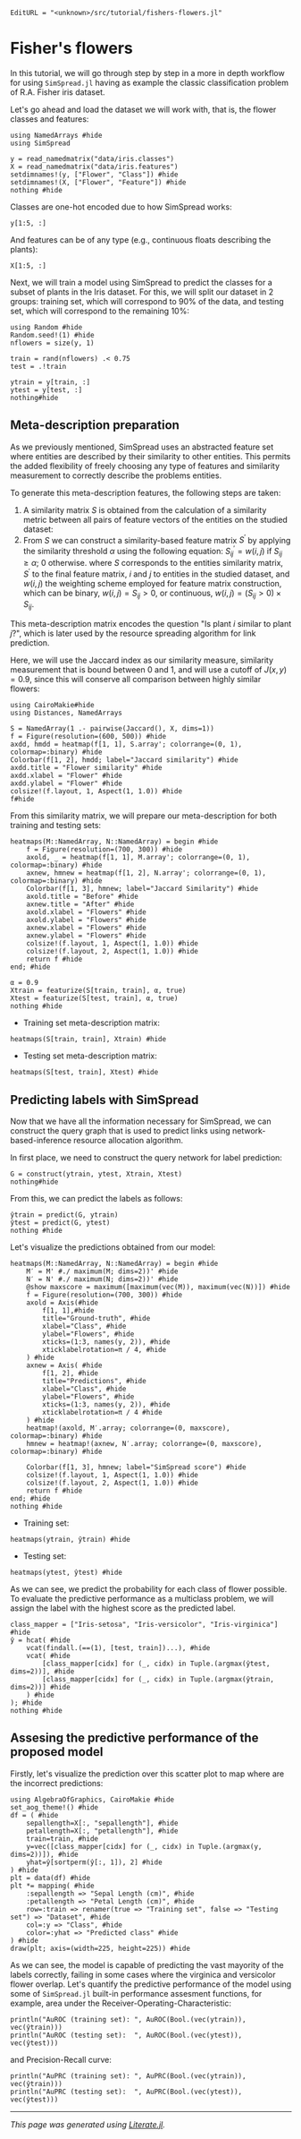 ```@meta
EditURL = "<unknown>/src/tutorial/fishers-flowers.jl"
```

# Fisher's flowers

In this tutorial, we will go through step by step in a more in depth workflow for using
`SimSpread.jl` having as example the classic classification problem of R.A. Fisher iris
dataset.

Let's go ahead and load the dataset we will work with, that is, the flower classes and
features:

````@example fishers-flowers
using NamedArrays #hide
using SimSpread

y = read_namedmatrix("data/iris.classes")
X = read_namedmatrix("data/iris.features")
setdimnames!(y, ["Flower", "Class"]) #hide
setdimnames!(X, ["Flower", "Feature"]) #hide
nothing #hide
````

Classes are one-hot encoded due to how SimSpread works:

````@example fishers-flowers
y[1:5, :]
````

And features can be of any type (e.g., continuous floats describing the plants):

````@example fishers-flowers
X[1:5, :]
````

Next, we will train a model using SimSpread to predict the classes for a subset of plants
in the Iris dataset. For this, we will split our dataset in 2 groups: training set, which
will correspond to 90% of the data, and testing set, which will correspond to the remaining
10%:

````@example fishers-flowers
using Random #hide
Random.seed!(1) #hide
nflowers = size(y, 1)

train = rand(nflowers) .< 0.75
test = .!train

ytrain = y[train, :]
ytest = y[test, :]
nothing#hide
````

## Meta-description preparation

As we previously mentioned, SimSpread uses an abstracted feature set where entities are
described by their similarity to other entities. This permits the added flexibility of
freely choosing any type of features and similarity measurement to correctly describe
the problems entities.

To generate this meta-description features, the following steps are taken:
1. A similarity matrix $S$ is obtained from the calculation of a similarity metric between
   all pairs of feature vectors of the entities on the studied dataset:
2. From $S$ we can construct a similarity-based feature matrix $S^\prime$ by applying the
   similarity threshold $\alpha$ using the following equation:
   $S^\prime_{ij}={w(i,j) \ \text{if} \ S_{ij} \ge \alpha; \ 0 \ \text{otherwise.}}$ where
   $S$ corresponds to the entities similarity matrix, $S^\prime$ to the final feature
   matrix, $i$ and $j$ to entities in the studied dataset, and $w(i,j)$ the weighting
   scheme employed for feature matrix construction, which can be binary,
   $w(i,j) = S_{ij} > 0$, or continuous, $w(i,j) = (S_{ij} > 0) \times S_{ij}$.

This meta-description matrix encodes the question "Is plant _i_ similar to plant _j_?",
which is later used by the resource spreading algorithm for link prediction.

Here, we will use the Jaccard index as our similarity measure, similarity measurement that
is bound between 0 and 1, and will use a cutoff of $J(x,y) = 0.9$, since this will conserve
all comparison between highly similar flowers:

````@example fishers-flowers
using CairoMakie#hide
using Distances, NamedArrays

S = NamedArray(1 .- pairwise(Jaccard(), X, dims=1))
f = Figure(resolution=(600, 500)) #hide
axdd, hmdd = heatmap(f[1, 1], S.array'; colorrange=(0, 1), colormap=:binary) #hide
Colorbar(f[1, 2], hmdd; label="Jaccard similarity") #hide
axdd.title = "Flower similarity" #hide
axdd.xlabel = "Flower" #hide
axdd.ylabel = "Flower" #hide
colsize!(f.layout, 1, Aspect(1, 1.0)) #hide
f#hide
````

From this similarity matrix, we will prepare our meta-description for both training and
testing sets:

````@example fishers-flowers
heatmaps(M::NamedArray, N::NamedArray) = begin #hide
    f = Figure(resolution=(700, 300)) #hide
    axold, _ = heatmap(f[1, 1], M.array'; colorrange=(0, 1), colormap=:binary) #hide
    axnew, hmnew = heatmap(f[1, 2], N.array'; colorrange=(0, 1), colormap=:binary) #hide
    Colorbar(f[1, 3], hmnew; label="Jaccard Similarity") #hide
    axold.title = "Before" #hide
    axnew.title = "After" #hide
    axold.xlabel = "Flowers" #hide
    axold.ylabel = "Flowers" #hide
    axnew.xlabel = "Flowers" #hide
    axnew.ylabel = "Flowers" #hide
    colsize!(f.layout, 1, Aspect(1, 1.0)) #hide
    colsize!(f.layout, 2, Aspect(1, 1.0)) #hide
    return f #hide
end; #hide

α = 0.9
Xtrain = featurize(S[train, train], α, true)
Xtest = featurize(S[test, train], α, true)
nothing #hide
````

- Training set meta-description matrix:

````@example fishers-flowers
heatmaps(S[train, train], Xtrain) #hide
````

- Testing set meta-description matrix:

````@example fishers-flowers
heatmaps(S[test, train], Xtest) #hide
````

## Predicting labels with SimSpread

Now that we have all the information necessary for SimSpread, we can construct the query
graph that is used to predict links using network-based-inference resource allocation
algorithm.

In first place, we need to construct the query network for label prediction:

````@example fishers-flowers
G = construct(ytrain, ytest, Xtrain, Xtest)
nothing#hide
````

From this, we can predict the labels as follows:

````@example fishers-flowers
ŷtrain = predict(G, ytrain)
ŷtest = predict(G, ytest)
nothing #hide
````

Let's visualize the predictions obtained from our model:

````@example fishers-flowers
heatmaps(M::NamedArray, N::NamedArray) = begin #hide
    M′ = M' #./ maximum(M; dims=2))' #hide
    N′ = N' #./ maximum(N; dims=2))' #hide
    @show maxscore = maximum([maximum(vec(M)), maximum(vec(N))]) #hide
    f = Figure(resolution=(700, 300)) #hide
    axold = Axis(#hide
        f[1, 1],#hide
        title="Ground-truth", #hide
        xlabel="Class", #hide
        ylabel="Flowers", #hide
        xticks=(1:3, names(y, 2)), #hide
        xticklabelrotation=π / 4, #hide
    ) #hide
    axnew = Axis( #hide
        f[1, 2], #hide
        title="Predictions", #hide
        xlabel="Class", #hide
        ylabel="Flowers", #hide
        xticks=(1:3, names(y, 2)), #hide
        xticklabelrotation=π / 4 #hide
    ) #hide
    heatmap!(axold, M′.array; colorrange=(0, maxscore), colormap=:binary) #hide
    hmnew = heatmap!(axnew, N′.array; colorrange=(0, maxscore), colormap=:binary) #hide

    Colorbar(f[1, 3], hmnew; label="SimSpread score") #hide
    colsize!(f.layout, 1, Aspect(1, 1.0)) #hide
    colsize!(f.layout, 2, Aspect(1, 1.0)) #hide
    return f #hide
end; #hide
nothing #hide
````

- Training set:

````@example fishers-flowers
heatmaps(ytrain, ŷtrain) #hide
````

- Testing set:

````@example fishers-flowers
heatmaps(ytest, ŷtest) #hide
````

As we can see, we predict the probability for each class of flower possible. To evaluate
the predictive performance as a multiclass problem, we will assign the label with the
highest score as the predicted label.

````@example fishers-flowers
class_mapper = ["Iris-setosa", "Iris-versicolor", "Iris-virginica"] #hide
ŷ = hcat( #hide
    vcat(findall.(==(1), [test, train])...), #hide
    vcat( #hide
        [class_mapper[cidx] for (_, cidx) in Tuple.(argmax(ŷtest, dims=2))], #hide
        [class_mapper[cidx] for (_, cidx) in Tuple.(argmax(ŷtrain, dims=2))] #hide
    ) #hide
); #hide
nothing #hide
````

## Assesing the predictive performance of the proposed model
Firstly, let's visualize the prediction over this scatter plot to map where are the incorrect
predictions:

````@example fishers-flowers
using AlgebraOfGraphics, CairoMakie #hide
set_aog_theme!() #hide
df = ( #hide
    sepallength=X[:, "sepallength"], #hide
    petallength=X[:, "petallength"], #hide
    train=train, #hide
    y=vec([class_mapper[cidx] for (_, cidx) in Tuple.(argmax(y, dims=2))]), #hide
    yhat=ŷ[sortperm(ŷ[:, 1]), 2] #hide
) #hide
plt = data(df) #hide
plt *= mapping( #hide
    :sepallength => "Sepal Length (cm)", #hide
    :petallength => "Petal Length (cm)", #hide
    row=:train => renamer(true => "Training set", false => "Testing set") => "Dataset", #hide
    col=:y => "Class", #hide
    color=:yhat => "Predicted class" #hide
) #hide
draw(plt; axis=(width=225, height=225)) #hide
````

As we can see, the model is capable of predicting the vast mayority of the labels correctly,
failing in some cases where the virginica and versicolor flower overlap. Let's quantify the
predictive performance of the model using some of `SimSpread.jl` built-in performance
assesment functions, for example, area under the Receiver-Operating-Characteristic:

````@example fishers-flowers
println("AuROC (training set): ", AuROC(Bool.(vec(ytrain)), vec(ŷtrain)))
println("AuROC (testing set):  ", AuROC(Bool.(vec(ytest)), vec(ŷtest)))
````

and Precision-Recall curve:

````@example fishers-flowers
println("AuPRC (training set): ", AuPRC(Bool.(vec(ytrain)), vec(ŷtrain)))
println("AuPRC (testing set):  ", AuPRC(Bool.(vec(ytest)), vec(ŷtest)))
````

---

*This page was generated using [Literate.jl](https://github.com/fredrikekre/Literate.jl).*

